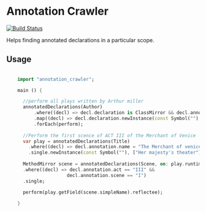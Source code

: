 # Annotation Crawler

[![Build Status](https://drone.io/github.com/exitlive/annotation_crawler/status.png)](https://drone.io/github.com/exitlive/annotation_crawler/latest)

Helps finding annotated declarations in a particular scope. 

## Usage

```dart
    
    import "annotation_crawler";

    main () {

      //perform all plays written by Arthur miller
      annotatedDeclarations(Author)
          .where((decl) => decl.declaration is ClassMirror && decl.annotation == const Author("Arthur Miller"))
          .map((decl) => decl.declaration.newInstance(const Symbol(""), ["Her majesty's Theater"]).reflectee)
          .forEach(perform);
      
      //Perform the first scence of ACT III of the Merchant of Venice
      var play = annotatedDeclarations(Title)
        .where((decl) => decl.annotation.name = "The Merchant of venice")
        .single.newInstance(const Symbol(""), ["Her majesty's theater"]);
      
      MethodMirror scene = annotatedDeclarations(Scene, on: play.runtimeType)
      .where((decl) => decl.annotation.act == "III" &&
                      decl.annotation.scene == "I")
      .single;
      
      perform(play.getField(scene.simpleName).reflectee); 

    }
```